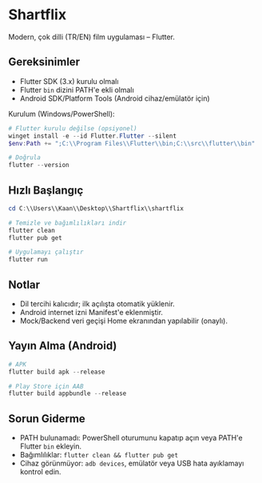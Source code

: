# Shartflix

Modern, çok dilli (TR/EN) film uygulaması – Flutter.

## Gereksinimler
- Flutter SDK (3.x) kurulu olmalı
- Flutter `bin` dizini PATH'e ekli olmalı
- Android SDK/Platform Tools (Android cihaz/emülatör için)

Kurulum (Windows/PowerShell):
```powershell
# Flutter kurulu değilse (opsiyonel)
winget install -e --id Flutter.Flutter --silent
$env:Path += ";C:\\Program Files\\Flutter\\bin;C:\\src\\flutter\\bin"

# Doğrula
flutter --version
```

## Hızlı Başlangıç
```powershell
cd C:\\Users\\Kaan\\Desktop\\Shartflix\\shartflix

# Temizle ve bağımlılıkları indir
flutter clean
flutter pub get

# Uygulamayı çalıştır
flutter run
```

## Notlar
- Dil tercihi kalıcıdır; ilk açılışta otomatik yüklenir.
- Android internet izni Manifest'e eklenmiştir.
- Mock/Backend veri geçişi Home ekranından yapılabilir (onaylı).

## Yayın Alma (Android)
```powershell
# APK
flutter build apk --release

# Play Store için AAB
flutter build appbundle --release
```

## Sorun Giderme
- PATH bulunamadı: PowerShell oturumunu kapatıp açın veya PATH'e Flutter `bin` ekleyin.
- Bağımlılıklar: `flutter clean && flutter pub get`
- Cihaz görünmüyor: `adb devices`, emülatör veya USB hata ayıklamayı kontrol edin.
